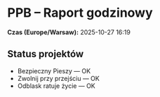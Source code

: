 # PPB – Raport godzinowy
**Czas (Europe/Warsaw):** 2025-10-27 16:19

## Status projektów
- Bezpieczny Pieszy — OK
- Zwolnij przy przejściu — OK
- Odblask ratuje życie — OK

